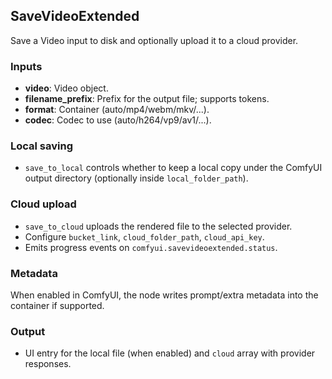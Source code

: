 ## SaveVideoExtended

Save a Video input to disk and optionally upload it to a cloud provider.

### Inputs

-   **video**: Video object.
-   **filename_prefix**: Prefix for the output file; supports tokens.
-   **format**: Container (auto/mp4/webm/mkv/...).
-   **codec**: Codec to use (auto/h264/vp9/av1/...).

### Local saving

-   `save_to_local` controls whether to keep a local copy under the ComfyUI output directory (optionally inside `local_folder_path`).

### Cloud upload

-   `save_to_cloud` uploads the rendered file to the selected provider.
-   Configure `bucket_link`, `cloud_folder_path`, `cloud_api_key`.
-   Emits progress events on `comfyui.savevideoextended.status`.

### Metadata

When enabled in ComfyUI, the node writes prompt/extra metadata into the container if supported.

### Output

-   UI entry for the local file (when enabled) and `cloud` array with provider responses.
